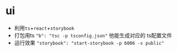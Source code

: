 # ui
- 利用`ts`+`react`+`storybook`
- 打包用ts `"b": "tsc -p tsconfig.json"` 他能生成对应的 ts配置文件
- 运行效果 `"storybook": "start-storybook -p 6006 -s public"`
## 